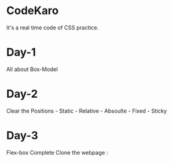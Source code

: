 # CodeKaro
It's a real time code of CSS practice. 

# Day-1
  All about Box-Model

# Day-2
  Clear the Positions
    - Static
    - Relative
    - Absoulte
    - Fixed
    - Sticky

# Day-3
  Flex-box Complete
    Clone the webpage : 
